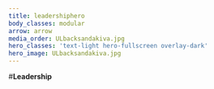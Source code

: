```yaml
---
title: leadershiphero
body_classes: modular
arrow: arrow
media_order: ULbacksandakiva.jpg
hero_classes: 'text-light hero-fullscreen overlay-dark'
hero_image: ULbacksandakiva.jpg
---
```


#**Leadership**
